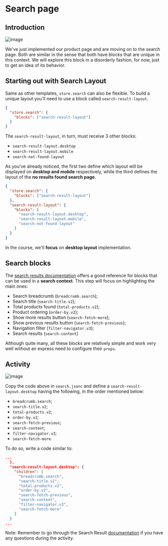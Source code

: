 # Search page

## Introduction

![image](https://user-images.githubusercontent.com/18701182/69843114-d6db6500-1244-11ea-82a7-b10880e2ed55.png)

We've just implemented our product page and are moving on to the search page. Both are similar in the sense that both have blocks that are unique in this context. We will explore this block in a disorderly fashion, for now, just to get an idea of its behavior.

## Starting out with Search Layout

Same as other templates, `store.search` can also be flexible. To build a unique layout you'll need to use a block called `search-result-layout`.

```json
{
  "store.search": {
    "blocks": ["search-result-layout"]
  }
}
```

The `search-result-layout`, in turn, must receive 3 other blocks:

- `search-result-layout.desktop`
- `search-result-layout.mobile`
- `search-not-found-layout`

As you've already noticed, the first two define which layout will be displayed on **desktop and mobile** respectively, while the third defines the layout of the **no results found search page**.

```json
{
  "store.search": {
    "blocks": ["search-result-layout"]
  },
  "search-result-layout": {
    "blocks": [
      "search-result-layout.desktop",
      "search-result-layout.mobile",
      "search-not-found-layout"
    ]
  }
}
```

In the course, we'll **focus** on **desktop layout** implementation.

## Search blocks

The [search results documentation](https://developers.vtex.com/docs/vtex-search-result) offers a good reference for blocks that can be used in a **search context**. This step will focus on highlighting the main ones:

- Search breadcrumb (`breadcrumb.search`);
- Search title (`search-title.v2`);
- Total products found (`total-products.v2`);
- Product ordering (`order-by.v2`);
- Show more results button (`search-fetch-more`);
- Show previous results button (`search-fetch-previous`);
- Navigation filter (`filter-navigator.v3`);
- Search results (`search-content`)

Although quite many, all these blocks are relatively simple and work very well without an express need to configure their `props`.

## Activity

![image](https://user-images.githubusercontent.com/18701182/69843046-7f3cf980-1244-11ea-8309-8a26071cd6f0.png)

Copy the code above in `search.jsonc` and define a `search-result-layout.desktop` having the following, in the order mentioned below:

- `breadcrumb.search`;
- `search-title.v2`;
- `total-products.v2`;
- `order-by.v2`;
- `search-fetch-previous`;
- `search-content`;
- `filter-navigator.v3`;
- `search-fetch-more`.

To do so, write a code similar to:

```json
...
  },
  "search-result-layout.desktop": {
    "children": [
      "breadcrumb.search",
      "search-title.v2",
      "total-products.v2",
      "order-by.v2",
      "search-fetch-previous",
      "search-content",
      "filter-navigator.v3",
      "search-fetch-more"
    ]
  }
...
```

Note: Remember to go through the Search Result [documentation](https://developers.vtex.com/docs/vtex-search-result) if you have any questions during the activity.
